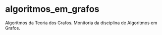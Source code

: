 # algoritmos_em_grafos
Algoritmos da Teoria dos Grafos. Monitoria da disciplina de Algoritmos em Grafos.
